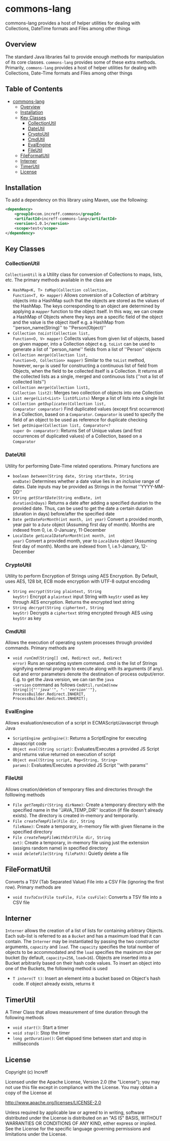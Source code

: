 # commons-lang
commons-lang provides a host of helper utilities for dealing with Collections, DateTime formats and Files among other things

## Overview
The standard Java libraries fail to provide enough methods for manipulation of its core classes. <code>commons-lang</code> provides some of these extra methods. Primarily, <code>commons-lang</code> provides a host of helper utilities for dealing with Collections, Date-Time formats and Files among other things

## Table of Contents
- [commons-lang](#commons-lang)
    * [Overview](#overview)
    * [Installation](#installation)
    * [Key Classes](#key-classes)
        + [CollectionUtil](#collectionutil)
        + [DateUtil](#dateutil)
        + [CryptoUtil](#cryptoutil)
        + [CmdUtil](#cmdutil)
        + [EvalEngine](#evalengine)
        + [FileUtil](#fileutil)
    * [FileFormatUtil](#fileformatutil)
    * [Interner](#interner)
    * [TimerUtil](#timerutil)
    * [License](#license)
## Installation
To add a dependency on this library using Maven, use the following:
```xml
<dependency>
    <groupId>com.increff.commons</groupId>
    <artifactId>increff-commons-lang</artifactId>
    <version>1.0.1</version>
    <scope>test</scope>
</dependency>
```

## Key Classes
### CollectionUtil
<code>CollectionUtil</code> is a Utility class for conversion of Collections to maps, lists, etc. The primary methods available in the class are
* <code>HashMap<K, T> *toMap*(Collection<T> collection, Function<T, K> mapper)</code>  Allows conversion of a Collection of arbitrary objects into a HashMap such that the objects are stored as the values of the HashMap. The keys corresponding to an object are determined by applying a <code>*mapper*</code> function to the object itself. In this way, we can create a HashMap of Objects where they keys are a specific field of the object and the value is the object itself e.g. a HashMap from ''person_name(String)'' to ''Person(Object)''
* <code>Collection<V> *toList*(Collection<O> list, Function<O, V> mapper)</code>  Collects values from given list of objects, based on given mapper, into a Collection object e.g. <code>toList</code> can be used to generate a list of ''person_name'' fields from a list of ''Person'' objects
* <code>Collection<V> *merge*(Collection<O> list, Function<O, Collection<V>> mapper)</code>  Similar to the <code>toList</code> method, however, <code>merge</code> is used for constructing a continuous list of field from Objects, when the field to be collected itself is a Collection. It returns all the collected lists as a single, merged and continuous lists (''not a list of collected lists'')
* <code>Collection<O> *merge*(Collection<O> list1, Collection<O> list2)</code>:   Merges two collection of objects into one Collection
* <code>List<O> *merge*(List<List<O>> listOfLists)</code>  Merge a list of lists into a single list
* <code>Collection<O> *getDuplicates*(Collection<O> list, Comparator<O> comparator)</code>  Find duplicated values (except first occurrence) in a Collection, based on a <code>Comparator</code>. <code>Comparator</code> is used to specify the field of an object to be used as reference for duplicate checking
* <code>Set<O> *getUnique*(Collection<O> list, Comparator<? super O> comparator)</code>:   Returns Set of Unique values (and first occurrences of duplicated values) of a Collection, based on a <code>Comparator</code>

### DateUtil
Utility for performing Date-Time related operations. Primary functions are
* <code>boolean *between*(String date, String startDate, String endDate)</code>  Determines whether a date value lies in an *inclusive* range of dates. Date inputs may be provided as Strings in the format ''YYYY-MM-DD''
* <code>String *getStartDate*(String endDate, int durationInDays)</code>  Returns a date after adding a specified duration to the provided date. Thus, can be used to get the date a certain duration (duration in days) before/after the specified date
* <code>Date *getDateForMonth*(int month, int year)</code>  Convert a provided month, year pair to a <code>*Date*</code> object (Assuming first day of month). Months are indexed from 0, i.e. 0-January, 11-December
* <code>LocalDate *getLocalDateForMonth*(int month, int year)</code>  Convert a provided month, year to <code>*LocalDate*</code> object (Assuming first day of month). Months are indexed from 1, i.e.1-January, 12-December

### CryptoUtil
Utility to perform Encryption of Strings using AES Encryption. By Default, uses AES, 128 bit, ECB mode encryption with UTF-8 output encoding
* <code>String *encrypt*(String plaintext, String keyStr)</code>  Encrypt a <code>plaintext</code> input String with <code>keyStr</code> used as key through AES encryption. Returns the encrypted text string
* <code>String *decrypt*(String ciphertext, String keyStr)</code>  Decrypts a <code>ciphertext</code> string encrypted through AES using <code>keyStr</code> as key

### CmdUtil
Allows the execution of operating system processes through provided commands. Primary methods are
* <code>void *runCmd*(String[] cmd, Redirect out, Redirect error)</code>  Runs an operating system command. cmd is the list of Strings signifying external program to execute along with its arguments (if any). out and error parameters denote the destination of process output/error. E.g. to get the Java version, we can ran the <code>java -version</code> command as follows  <code>CmdUtil.runCmd(new String[]{"*''java*''", "-*''version*''"}, ProcessBuilder.Redirect.INHERIT, ProcessBuilder.Redirect.INHERIT);</code>

### EvalEngine
Allows evaluation/execution of a script in ECMAScript/Javascript through Java
* <code>ScriptEngine *getEngine*()</code>: Returns a ScriptEngine for executing Javascript code
* <code>Object *eval*(String script)</code>: Evaluates/Executes a provided JS Script and returns value returned on execution of script
* <code>Object *eval*(String script, Map<String, String> params)</code>: Evaluates/Executes a provided JS Script ''with params''

### FileUtil
Allows creation/deletion of temporary files and directories through the folllowing methods
* <code>File *getTempDir*(String dirName)</code>: Create a temporary directory with the specified name in the ''JAVA_TEMP_DIR'' location (if file doesn't already exists). The directory is created in-memory and temporarily.
* <code>File *createTempFile*(File dir, String fileName)</code>: Create a temporary, in-memory file with given filename in the specified directory
* <code>File *createTempFileWithExt*(File dir, String ext)</code>: Create a temporary, in-memory file using just the extension (assigns random name) in specified directory
* <code>void *deleteFile*(String filePath)</code>: Quietly delete a file

## FileFormatUtil
Converts a TSV (Tab Separated Value) File into a CSV File (ignoring the first row). Primary methods are
* <code>void *tsvToCsv*(File tsvFile, File csvFile)</code>: Converts a TSV file into a CSV file

## Interner
<code>Interner</code> allows the creation of a list of lists for containing arbitrary Objects. Each sub-list is referred to as a <code>Bucket</code> and has a maximum load that it can contain. The <code>Interner</code> may be instantiated by passing the two constructor arguments, <code>*capacity*</code> and <code>*load*</code>. The <code>capacity</code> specifies the total number of objects to be accommodated and the <code>load</code> specifies the maximum size per bucket (by default, <code>capacity=256</code>, <code>load=16</code>). Objects are inserted into a Bucket arbitrarily based on their hash code values. To insert an object into one of the Buckets, the following method is used
* <code>T *intern*(T t)</code>: Insert an element into a bucket based on Object's hash code. If object already exists, returns it

## TimerUtil
A Timer Class that allows measurement of time duration through the following methods
* <code>void *start*()</code>: Start a timer
* <code>void *stop*()</code>: Stop the timer
* <code>long *getDuration*()</code>: Get elapsed time between start and stop in milliseconds

## License
Copyright (c) Increff

Licensed under the Apache License, Version 2.0 (the "License"); you may not use this file except
in compliance with the License. You may obtain a copy of the License at

http://www.apache.org/licenses/LICENSE-2.0

Unless required by applicable law or agreed to in writing, software distributed under the License
is distributed on an "AS IS" BASIS, WITHOUT WARRANTIES OR CONDITIONS OF ANY KIND, either express
or implied. See the License for the specific language governing permissions and limitations under
the License.
